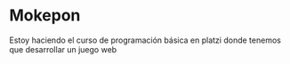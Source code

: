 # Mokepon
Estoy haciendo el curso de programación básica en platzi donde tenemos que desarrollar un juego web 
